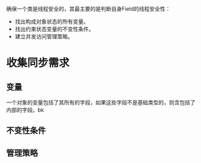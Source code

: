 确保一个类是线程安全的，其最主要的是判断自身Field的线程安全性：
- 找出构成对象状态的所有变量。
- 找出约束状态变量的不变性条件。
- 建立并发访问管理策略。

# 收集同步需求
## 变量
一个对象的变量包括了其所有的字段，如果这些字段不是基础类型的，则含包括了内部的字段。bk

## 不变性条件
## 管理策略

